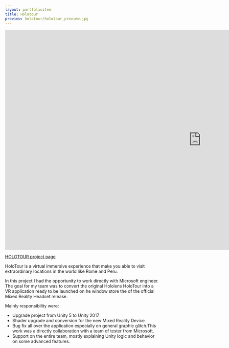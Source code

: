 ```yaml
---
layout: portfolioitem
title: Holotour
preview: holotour/holotour_preview.jpg
---
```

<!--more-->

<iframe width="1280" height="720" src="https://www.youtube.com/embed/pLd9WPlaMpY" frameborder="0" allow="autoplay; encrypted-media" allowfullscreen></iframe>


[HOLOTOUR project page](http://www.holoforge.io/work/holotour)

HoloTour is a virtual immersive experience that make you able to visit extraordinary locations in the world like Rome and Peru.

In this project I had the opportunity to work directly with Microsoft engineer.
The goal for my team was to convert the original Hololens HoloTour into a VR application ready to be launched on he window store the of the official Mixed Reality Headset release.

Mainly responsibility were:
- Upgrade project from Unity 5 to Unity 2017 
- Shader upgrade and conversion for the new Mixed Reality Device
- Bug fix all over the application especially on general graphic glitch.This work was a directly collaboration with a team of tester from Microsoft.
- Support on the entire team, mostly explaining Unity logic and behavior on some advanced features.

